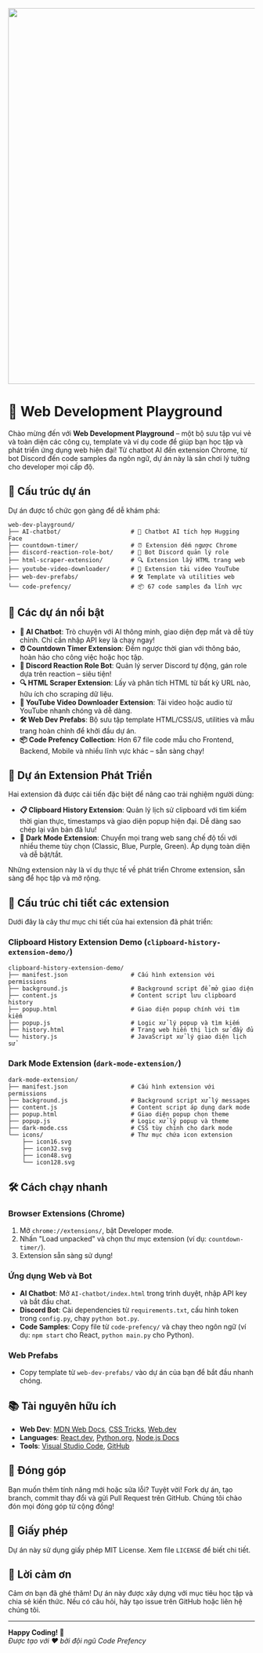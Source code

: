 <div align="center">
  <img src="https://i.pinimg.com/736x/e2/76/49/e276496b10609acfe44f25ce3f65d630.jpg" alt="Web Development Playground Banner" width="1368" height="766" />
</div>



# 🌟 Web Development Playground

Chào mừng đến với **Web Development Playground** – một bộ sưu tập vui vẻ và toàn diện các công cụ, template và ví dụ code để giúp bạn học tập và phát triển ứng dụng web hiện đại! Từ chatbot AI đến extension Chrome, từ bot Discord đến code samples đa ngôn ngữ, dự án này là sân chơi lý tưởng cho developer mọi cấp độ.

## 📂 Cấu trúc dự án

Dự án được tổ chức gọn gàng để dễ khám phá:

```
web-dev-playground/
├── AI-chatbot/                    # 🤖 Chatbot AI tích hợp Hugging Face
├── countdown-timer/               # ⏰ Extension đếm ngược Chrome
├── discord-reaction-role-bot/     # 🤖 Bot Discord quản lý role
├── html-scraper-extension/        # 🔍 Extension lấy HTML trang web
├── youtube-video-downloader/      # 🎥 Extension tải video YouTube
├── web-dev-prefabs/               # 🛠️ Template và utilities web
└── code-prefency/                 # 📦 67 code samples đa lĩnh vực
```

## 🚀 Các dự án nổi bật

- **🤖 AI Chatbot**: Trò chuyện với AI thông minh, giao diện đẹp mắt và dễ tùy chỉnh. Chỉ cần nhập API key là chạy ngay!
- **⏰ Countdown Timer Extension**: Đếm ngược thời gian với thông báo, hoàn hảo cho công việc hoặc học tập.
- **🤖 Discord Reaction Role Bot**: Quản lý server Discord tự động, gán role dựa trên reaction – siêu tiện!
- **🔍 HTML Scraper Extension**: Lấy và phân tích HTML từ bất kỳ URL nào, hữu ích cho scraping dữ liệu.
- **🎥 YouTube Video Downloader Extension**: Tải video hoặc audio từ YouTube nhanh chóng và dễ dàng.
- **🛠️ Web Dev Prefabs**: Bộ sưu tập template HTML/CSS/JS, utilities và mẫu trang hoàn chỉnh để khởi đầu dự án.
- **📦 Code Prefency Collection**: Hơn 67 file code mẫu cho Frontend, Backend, Mobile và nhiều lĩnh vực khác – sẵn sàng chạy!

## 🚀 Dự án Extension Phát Triển

Hai extension đã được cải tiến đặc biệt để nâng cao trải nghiệm người dùng:

- **📋 Clipboard History Extension**: Quản lý lịch sử clipboard với tìm kiếm thời gian thực, timestamps và giao diện popup hiện đại. Dễ dàng sao chép lại văn bản đã lưu!
- **🌙 Dark Mode Extension**: Chuyển mọi trang web sang chế độ tối với nhiều theme tùy chọn (Classic, Blue, Purple, Green). Áp dụng toàn diện và dễ bật/tắt.

Những extension này là ví dụ thực tế về phát triển Chrome extension, sẵn sàng để học tập và mở rộng.

## 📂 Cấu trúc chi tiết các extension

Dưới đây là cây thư mục chi tiết của hai extension đã phát triển:

### Clipboard History Extension Demo (`clipboard-history-extension-demo/`)
```
clipboard-history-extension-demo/
├── manifest.json                  # Cấu hình extension với permissions
├── background.js                  # Background script để mở giao diện
├── content.js                     # Content script lưu clipboard history
├── popup.html                     # Giao diện popup chính với tìm kiếm
├── popup.js                       # Logic xử lý popup và tìm kiếm
├── history.html                   # Trang web hiển thị lịch sử đầy đủ
└── history.js                     # JavaScript xử lý giao diện lịch sử
```

### Dark Mode Extension (`dark-mode-extension/`)
```
dark-mode-extension/
├── manifest.json                  # Cấu hình extension với permissions
├── background.js                  # Background script xử lý messages
├── content.js                     # Content script áp dụng dark mode
├── popup.html                     # Giao diện popup chọn theme
├── popup.js                       # Logic xử lý popup và theme
├── dark-mode.css                  # CSS tùy chỉnh cho dark mode
└── icons/                         # Thư mục chứa icon extension
    ├── icon16.svg
    ├── icon32.svg
    ├── icon48.svg
    └── icon128.svg
```

## 🛠️ Cách chạy nhanh

### Browser Extensions (Chrome)
1. Mở `chrome://extensions/`, bật Developer mode.
2. Nhấn "Load unpacked" và chọn thư mục extension (ví dụ: `countdown-timer/`).
3. Extension sẵn sàng sử dụng!

### Ứng dụng Web và Bot
- **AI Chatbot**: Mở `AI-chatbot/index.html` trong trình duyệt, nhập API key và bắt đầu chat.
- **Discord Bot**: Cài dependencies từ `requirements.txt`, cấu hình token trong `config.py`, chạy `python bot.py`.
- **Code Samples**: Copy file từ `code-prefency/` và chạy theo ngôn ngữ (ví dụ: `npm start` cho React, `python main.py` cho Python).

### Web Prefabs
- Copy template từ `web-dev-prefabs/` vào dự án của bạn để bắt đầu nhanh chóng.

## 📚 Tài nguyên hữu ích

- **Web Dev**: [MDN Web Docs](https://developer.mozilla.org/), [CSS Tricks](https://css-tricks.com/), [Web.dev](https://web.dev/)
- **Languages**: [React.dev](https://react.dev/), [Python.org](https://python.org/), [Node.js Docs](https://nodejs.org/)
- **Tools**: [Visual Studio Code](https://code.visualstudio.com/), [GitHub](https://github.com/)

## 🤝 Đóng góp

Bạn muốn thêm tính năng mới hoặc sửa lỗi? Tuyệt vời! Fork dự án, tạo branch, commit thay đổi và gửi Pull Request trên GitHub. Chúng tôi chào đón mọi đóng góp từ cộng đồng!

## 📜 Giấy phép

Dự án này sử dụng giấy phép MIT License. Xem file `LICENSE` để biết chi tiết.

## 🙏 Lời cảm ơn

Cảm ơn bạn đã ghé thăm! Dự án này được xây dựng với mục tiêu học tập và chia sẻ kiến thức. Nếu có câu hỏi, hãy tạo issue trên GitHub hoặc liên hệ chúng tôi.

---

**Happy Coding! 🎉**  
*Được tạo với ❤️ bởi đội ngũ Code Prefency*
